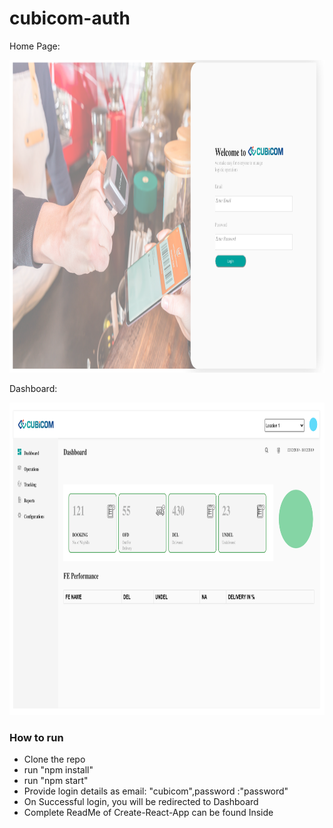 # cubicom-auth

<p align = center>
  <p>Home Page:<p>
  <img src="Cubicom-1.png"  width="900px" height="500px">
<p>
 <p align = center>
  <p>Dashboard:<p>
  <img src="cubicom-2.png"  width="900px" height="500px">
<p>

### How to run
* Clone the repo
* run "npm install"
* run "npm start"
* Provide login details as email: "cubicom",password :"password"
* On Successful login, you will be redirected to Dashboard
* Complete ReadMe of Create-React-App can be found Inside


